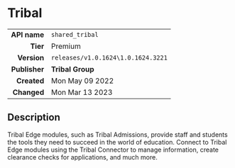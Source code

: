 # Tribal
| | |
|-:|-|
|**API name**|`shared_tribal`|
|**Tier**|Premium|
|**Version**|`releases/v1.0.1624\1.0.1624.3221`|
|**Publisher**|**Tribal Group**|
|**Created**|Mon May 09 2022|
|**Changed**|Mon Mar 13 2023|

## Description
Tribal Edge modules, such as Tribal Admissions, provide staff and students the tools they need to succeed in the world of education. Connect to Tribal Edge modules using the Tribal Connector to manage information, create clearance checks for applications, and much more.
